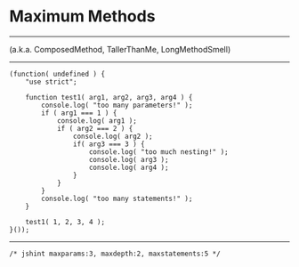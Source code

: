 # Maximum Methods

------

(a.k.a. ComposedMethod, TallerThanMe, LongMethodSmell)

------

```
(function( undefined ) {
    "use strict";

    function test1( arg1, arg2, arg3, arg4 ) {
        console.log( "too many parameters!" );
        if ( arg1 === 1 ) {
            console.log( arg1 );
            if ( arg2 === 2 ) {
                console.log( arg2 );
                if( arg3 === 3 ) {
                    console.log( "too much nesting!" );
                    console.log( arg3 );
                    console.log( arg4 );
                }
            }
        }
        console.log( "too many statements!" );
    }

    test1( 1, 2, 3, 4 );
}());
```

------

```
/* jshint maxparams:3, maxdepth:2, maxstatements:5 */
```
